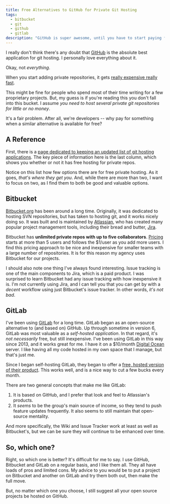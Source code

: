 ```yaml
---
title: Free Alternatives to GitHub for Private Git Hosting
tags:
  - bitbucket
  - git
  - github
  - gitlab
description: "GitHub is super awesome, until you have to start paying for it. Check out two feature-full and FREE alternatives."
---
```


I really don't think there's any doubt that [GitHub](https://github.com/) is the absolute best application for git hosting. I personally love everything about it.

Okay, not _everything_.

When you start adding private repositories, it gets [really expensive really fast](https://github.com/pricing).

This might be fine for people who spend most of their time writing for a few proprietary projects. But, my guess is if you're reading this you don't fall into this bucket. I assume _you need to host several private git repositories for little or no money_.

It's a fair problem. After all, we're developers -- why pay for something when a similar alternative is available for free?

## A Reference

First, there is a [page dedicated to keeping an updated list of git hosting applications](https://git.wiki.kernel.org/index.php/GitHosting). The key piece of information here is the last column, which shows you whether or not it has free hosting for private repos.

Notice on this list how few options there are for free private hosting. As it goes, _that's where they get you_. And, while there are more than two, I want to focus on two, as I find them to both be good and valuable options.

## Bitbucket

[Bitbucket.org](https://bitbucket.org) has been around a long time. Originally, it was dedicated to hosting SVN repositories, but has taken to hosting git, and it works nicely doing so. It was built and is maintained by [Atlassian](https://www.atlassian.com/), who has created many popular project management tools, including their bread and butter, [Jira](https://www.atlassian.com/software/jira).

Bitbucket has **unlimited private repos with up to five collaborators**. [Pricing](https://bitbucket.org/account/user/seancdavis/plans) starts at more than 5 users and follows the \$1/user as you add more users. I find this pricing approach to be nice and inexpensive for smaller teams with a large number of repositories. It is for this reason my agency uses Bitbucket for our projects.

I should also note one thing I've always found interesting. Issue tracking is one of the main components to Jira, which is a paid product. I was surprised to learn Bitbucket had any issue tracking with how inexpensive it is. I'm not currently using Jira, and I can tell you that you can get by with a _decent_ workflow using just Bitbucket's issue tracker. In other words, _it's not bad_.

## GitLab

I've been using [GitLab](https://about.gitlab.com) for a long time. GitLab began as an open-source alternative to (and based on) GitHub. Up through sometime in version 6, GitLab was most valuable as a _self-hosted application_. In that regard, it's _not necessarily_ free, but still inexpensive. I've been using GitLab in this way since 2013, and it works great for me. I have it on a \$10/month [Digital Ocean](https://www.digitalocean.com/) server. I like having all my code hosted in my own space that I manage, but that's just me.

Since I began self-hosting GitLab, they began to offer a [free, hosted version of their product](https://gitlab.com). This works well, and is a nice way to cut a few bucks every month.

There are two general concepts that make me like GitLab:

1. It is based on GitHub, and I prefer that look and feel to Atlassian's products.
2. It _seems_ to be the group's main source of income, so they tend to push feature updates frequently. It also seems to still maintain that open-source mentality.

And more specifically, the Wiki and Issue Tracker work at least as well as Bitbucket's, but we can be sure they will continue to be enhanced over time.

## So, which one?

Right, so which one is better? It's difficult for me to say. I use GitHub, Bitbucket and GitLab on a regular basis, and I like them all. They all have loads of pros and limited cons. My advice to you would be to put a project on Bitbucket and another on GitLab and try them both out, then make the full move.

But, no matter which one you choose, I still suggest all your open source projects be hosted on GitHub.
